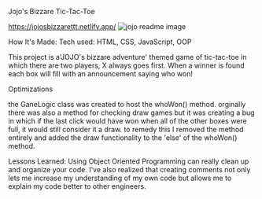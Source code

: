 Jojo's Bizzare Tic-Tac-Toe

https://jojosbizzarettt.netlify.app/
![jojo readme image](https://user-images.githubusercontent.com/126501848/229387651-7c7724c5-fe1b-4c0a-bc77-d7bb2a168c07.png)

How It's Made:
Tech used: HTML, CSS, JavaScript, OOP

This project is a'JOJO's bizzare adventure' themed game of tic-tac-toe in which there are two players, X always goes first. When a winner is found each box will fill with an announcement saying who won! 

Optimizations

the GaneLogic class was created to host the whoWon() method. orginally there was also a method for checking draw games but it was creating a bug in which if the last click would have  won when all of the other boxes were full, it would still consider it a draw. to remedy this I removed the method entirely and added the draw functionality to the 'else' of the whoWon() method. 

Lessons Learned:
Using Object Oriented Programming can really clean up and organize your code. I've also realized that creating comments not only lets me increase my understanding of my own code but allows me to explain my code better to other engineers.
